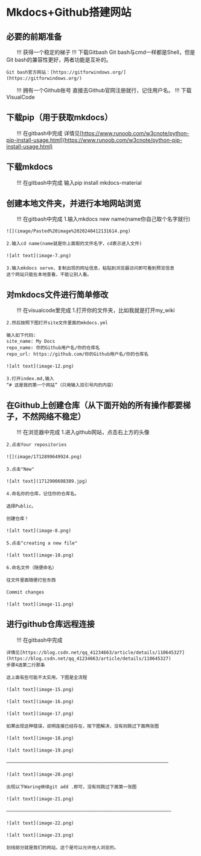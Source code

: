 # Mkdocs+Github搭建网站

## 必要的前期准备
!!! 获得一个稳定的梯子
!!! 下载Gitbash
    Git bash与cmd一样都是Shell，但是Git bash的兼容性更好，两者功能是互补的。
    
    Git bash官方网站：[https://gitforwindows.org/](https://gitforwindows.org/)

!!! 拥有一个Github账号
    直接去Github官网注册就行，记住用户名。
!!! 下载VisualCode

## 下载pip（用于获取mkdocs）
!!! 在gitbash中完成
    详情见[https://www.runoob.com/w3cnote/python-pip-install-usage.html](https://www.runoob.com/w3cnote/python-pip-install-usage.html)

## 下载mkdocs
!!! 在gitbash中完成
    输入pip install mkdocs-material

##  创建本地文件夹，并进行本地网站浏览
!!! 在gitbash中完成
    1.输入mkdocs new name(name你自己取个名字就行)
    
    ![](image/Pasted%20image%2020240412131614.png)

    2.输入cd name(name就是你上面取的文件名字，cd表示进入文件)

    ![alt text](image-7.png)

    3.输入mkdocs serve，复制出现的网址信息，粘贴到浏览器访问即可看到预览信息   
    这个网站只能在本地查看，不能让别人看。

## 对mkdocs文件进行简单修改
!!! 在visualcode里完成
    1.打开你的文件夹，比如我就是打开my_wiki

    2.然后按照下图打开site文件里面的mkdocs.yml
    
    输入如下代码:  
    site_name: My Docs  
    repo_name: 你的Github用户名/你的仓库名  
    repo_url: https://github.com/你的Github用户名/你的仓库名

    ![alt text](image-12.png)

    3.打开index.md,输入  
    “# 这是我的第一个网站”（只用输入双引号内的内容）



## 在Github上创建仓库（从下面开始的所有操作都要梯子，不然网络不稳定）
!!! 在浏览器中完成
    1.进入github网站，点击右上方的头像

    2.点击Your repositories

    ![](image/1712899649924.png)

    3.点击"New"

    ![alt text](1712900608389.jpg)

    4.命名你的仓库，记住你的仓库名。
    
    选择Public。
    
    创建仓库！

    ![alt text](image-8.png)

    5.点击"creating a new file"

    ![alt text](image-10.png)

    6.命名文件（随便命名）

    往文件里面随便打些东西

    Commit changes

    ![alt text](image-11.png)
    

## 进行github仓库远程连接
!!! 在gitbash中完成

    详情见[https://blog.csdn.net/qq_41234663/article/details/110645327](https://blog.csdn.net/qq_41234663/article/details/110645327)  
    步骤4选第二行那条

    这上面有些可能不太实用，下图是全流程
    
    ![alt text](image-15.png)

    ![alt text](image-16.png)

    ![alt text](image-17.png)
    
    如果出现这种错误，说明连接已经存在，按下图解决，没有则跳过下面两张图

    ![alt text](image-18.png)

    ![alt text](image-19.png)

    ————————————————————————————————————————————————————————————    
    
    ![alt text](image-20.png)

    出现以下Waring继续git add .即可，没有则跳过下面第一张图

    ![alt text](image-21.png)

    —————————————————————————————————————————————————————————————
    
    ![alt text](image-22.png)

    ![alt text](image-23.png)

    划线部分就是我们的网站，这个是可以允许他人浏览的。


    




<style>p{text-indent:2em}</style>
